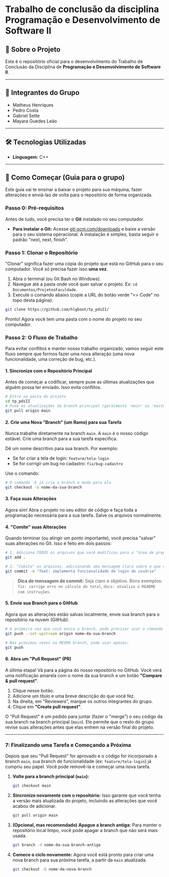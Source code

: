 # Trabalho de conclusão da disciplina Programação e Desenvolvimento de Software II

## 📖 Sobre o Projeto

Este é o repositório oficial para o desenvolvimento do Trabalho de Conclusão da Disciplina de **Programação e Desenvolvimento de Software II**.

---

## 👥 Integrantes do Grupo

* Matheus Henriques
* Pedro Costa
* Gabriel Sette
* Mayara Guedes Leão

---

## 🛠️ Tecnologias Utilizadas

* **Linguagem:** C++

---

## 🚀 Como Começar (Guia para o grupo)

Este guia vai te ensinar a baixar o projeto para sua máquina, fazer alterações e enviá-las de volta para o repositório de forma organizada.

### Passo 0: Pré-requisitos

Antes de tudo, você precisa ter o **Git** instalado no seu computador.
* **Para instalar o Git:** Acesse [git-scm.com/downloads](https://git-scm.com/downloads) e baixe a versão para o seu sistema operacional. A instalação é simples, basta seguir o padrão "next, next, finish".

### Passo 1: Clonar o Repositório

"Clonar" significa fazer uma cópia do projeto que está no GitHub para o seu computador. Você só precisa fazer isso **uma vez**.

1.  Abra o terminal (ou Git Bash no Windows).
2.  Navegue até a pasta onde você quer salvar o projeto. Ex: `cd Documentos/ProjetosFaculdade`.
3.  Execute o comando abaixo (copie a URL do botão verde "<> Code" no topo desta página):

```bash
git clone https://github.com/hlgboot/tp_pdsII/
```

Pronto! Agora você tem uma pasta com o nome do projeto no seu computador.

### Passo 2: O Fluxo de Trabalho

Para evitar conflitos e manter nosso trabalho organizado, vamos seguir este fluxo sempre que formos fazer uma nova alteração (uma nova funcionalidade, uma correção de bug, etc.).

#### 1. Sincronize com o Repositório Principal

Antes de começar a codificar, sempre puxe as últimas atualizações que alguém possa ter enviado. Isso evita conflitos.

```bash
# Entre na pasta do projeto
cd tp_pdsII
# Puxe as atualizações da branch principal (geralmente 'main' ou 'master')
git pull origin main
```

#### 2. Crie uma Nova "Branch" (um Ramo) para sua Tarefa

Nunca trabalhe diretamente na branch `main`. A `main` é o nosso código estável. Crie uma branch para a sua tarefa específica.

Dê um nome descritivo para sua branch. Por exemplo:
* Se for criar a tela de login: `feature/tela-login`
* Se for corrigir um bug no cadastro: `fix/bug-cadastro`

Use o comando:
```bash
# O comando -b já cria a branch e muda para ela
git checkout -b nome-da-sua-branch
```

#### 3. Faça suas Alterações

Agora sim! Abra o projeto no seu editor de código e faça toda a programação necessária para a sua tarefa. Salve os arquivos normalmente.

#### 4. "Comite" suas Alterações

Quando terminar (ou atingir um ponto importante), você precisa "salvar" suas alterações no Git. Isso é feito em dois passos:

```bash
# 1. Adiciona TODOS os arquivos que você modificou para a "área de preparação"
git add .

# 2. "Comita" os arquivos, adicionando uma mensagem clara sobre o que você fez
git commit -m "feat: implementa funcionalidade de login de usuário"
```
> **Dica de mensagem de commit:** Seja claro e objetivo. Bons exemplos: `fix: corrige erro no cálculo do total`, `docs: atualiza o README com instruções`.

#### 5. Envie sua Branch para o GitHub

Agora que as alterações estão salvas localmente, envie sua branch para o repositório na nuvem (GitHub).

```bash
# A primeira vez que você envia a branch, pode precisar usar o comando mais longo
git push --set-upstream origin nome-da-sua-branch

# Nas próximas vezes na MESMA branch, pode usar apenas:
git push
```

#### 6. Abra um "Pull Request" (PR)

A última etapa! Vá para a página do nosso repositório no GitHub. Você verá uma notificação amarela com o nome da sua branch e um botão **"Compare & pull request"**.

1.  Clique nesse botão.
2.  Adicione um título e uma breve descrição do que você fez.
3.  Na direita, em "Reviewers", marque os outros integrantes do grupo.
4.  Clique em **"Create pull request"**.

O "Pull Request" é um pedido para juntar (fazer o "merge") o seu código da sua branch na branch principal (`main`). Ele permite que o resto do grupo revise suas alterações antes que elas entrem na versão final do projeto.

---

 ### 7: Finalizando uma Tarefa e Começando a Próxima
    
  Depois que seu "Pull Request" for aprovado e o código for incorporado à branch `main`, sua branch de funcionalidade (ex: `feature/tela-login`) já cumpriu seu papel. Você pode removê-la e começar uma nova tarefa.
    
  1.  **Volte para a branch principal (`main`):**
    
        ```bash
        git checkout main
        ```
    
  2.  **Sincronize novamente com o repositório:**
        Isso garante que você tenha a versão mais atualizada do projeto, incluindo as alterações que você acabou de adicionar.
    
        ```bash
        git pull origin main
        ```
    
  3.  **(Opcional, mas recomendado) Apague a branch antiga:**
        Para manter o repositório local limpo, você pode apagar a branch que não será mais usada.
    
        ```bash
        git branch -d nome-da-sua-branch-antiga
        ```
    
  4.  **Comece o ciclo novamente:**
        Agora você está pronto para criar uma nova branch para sua próxima tarefa, a partir da `main` atualizada.
    
        ```bash
        git checkout -b nome-da-nova-branch
        ```
    
